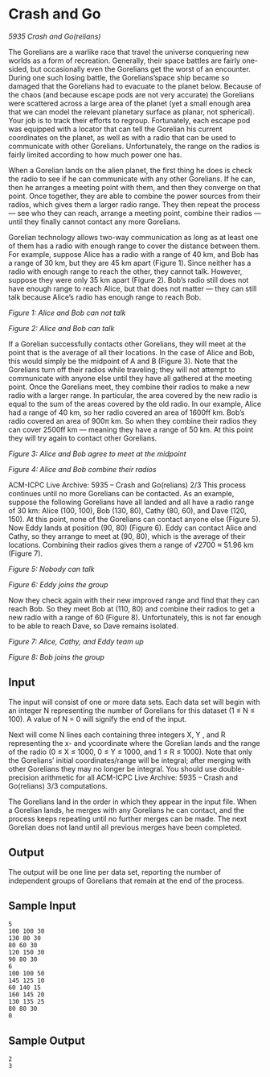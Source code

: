 # Crash and Go
_5935 Crash and Go(relians)_

The Gorelians are a warlike race that travel the universe conquering new worlds as a form of recreation.
Generally, their space battles are fairly one-sided, but occasionally even the Gorelians get the worst of
an encounter. During one such losing battle, the Gorelians’space ship became so damaged that the
Gorelians had to evacuate to the planet below. Because of the chaos (and because escape pods are not
very accurate) the Gorelians were scattered across a large area of the planet (yet a small enough area
that we can model the relevant planetary surface as planar, not spherical). Your job is to track their
efforts to regroup. Fortunately, each escape pod was equipped with a locator that can tell the Gorelian
his current coordinates on the planet, as well as with a radio that can be used to communicate with
other Gorelians. Unfortunately, the range on the radios is fairly limited according to how much power
one has.

When a Gorelian lands on the alien planet, the first thing he does is check the radio to see if he can
communicate with any other Gorelians. If he can, then he arranges a meeting point with them, and
then they converge on that point. Once together, they are able to combine the power sources from their
radios, which gives them a larger radio range. They then repeat the process — see who they can reach,
arrange a meeting point, combine their radios — until they finally cannot contact any more Gorelians.

Gorelian technology allows two-way communication as long as at least one of them has a radio with
enough range to cover the distance between them. For example, suppose Alice has a radio with a range
of 40 km, and Bob has a range of 30 km, but they are 45 km apart (Figure 1). Since neither has a radio
with enough range to reach the other, they cannot talk. However, suppose they were only 35 km apart
(Figure 2). Bob’s radio still does not have enough range to reach Alice, but that does not matter —
they can still talk because Alice’s radio has enough range to reach Bob.

_Figure 1: Alice and Bob can not talk_ 

_Figure 2: Alice and Bob can talk_

If a Gorelian successfully contacts other Gorelians, they will meet at the point that is the average of
all their locations. In the case of Alice and Bob, this would simply be the midpoint of A and B (Figure
3). Note that the Gorelians turn off their radios while traveling; they will not attempt to communicate
with anyone else until they have all gathered at the meeting point. Once the Gorelians meet, they
combine their radios to make a new radio with a larger range. In particular, the area covered by the
new radio is equal to the sum of the areas covered by the old radio. In our example, Alice had a range
of 40 km, so her radio covered an area of 1600ff km. Bob’s radio covered an area of 900π km. So when
they combine their radios they can cover 2500ff km — meaning they have a range of 50 km. At this
point they will try again to contact other Gorelians.

_Figure 3: Alice and Bob agree to meet at the midpoint_ 

_Figure 4: Alice and Bob combine their radios_

ACM-ICPC Live Archive: 5935 – Crash and Go(relians) 2/3
This process continues until no more Gorelians can be contacted. As an example, suppose the
following Gorelians have all landed and all have a radio range of 30 km: Alice (100, 100), Bob (130,
80), Cathy (80, 60), and Dave (120, 150). At this point, none of the Gorelians can contact anyone else
(Figure 5). Now Eddy lands at position (90, 80) (Figure 6). Eddy can contact Alice and Cathy, so they
arrange to meet at (90, 80), which is the average of their locations. Combining their radios gives them
a range of √2700 ≈ 51.96 km (Figure 7).

_Figure 5: Nobody can talk_ 

_Figure 6: Eddy joins the group_

Now they check again with their new improved range and find that they can reach Bob. So they
meet Bob at (110, 80) and combine their radios to get a new radio with a range of 60 (Figure 8).
Unfortunately, this is not far enough to be able to reach Dave, so Dave remains isolated.

_Figure 7: Alice, Cathy, and Eddy team up_

_Figure 8: Bob joins the group_

## Input
The input will consist of one or more data sets. Each data set will begin with an integer N representing
the number of Gorelians for this dataset (1 ≤ N ≤ 100). A value of N = 0 will signify the end of the
input.

Next will come N lines each containing three integers X, Y , and R representing the x- and ycoordinate where the Gorelian lands and the range of the radio (0 ≤ X ≤ 1000, 0 ≤ Y ≤ 1000, and
1 ≤ R ≤ 1000). Note that only the Gorelians’ initial coordinates/range will be integral; after merging
with other Gorelians they may no longer be integral. You should use double-precision arithmetic for all
ACM-ICPC Live Archive: 5935 – Crash and Go(relians) 3/3
computations.

The Gorelians land in the order in which they appear in the input file. When a Gorelian lands, he
merges with any Gorelians he can contact, and the process keeps repeating until no further merges can
be made. The next Gorelian does not land until all previous merges have been completed.
## Output
The output will be one line per data set, reporting the number of independent groups of Gorelians that
remain at the end of the process.
## Sample Input
```
5
100 100 30
130 80 30
80 60 30
120 150 30
90 80 30
6
100 100 50
145 125 10
60 140 15
160 145 20
130 135 25
80 80 30
0
```
## Sample Output
```
2
3
```
